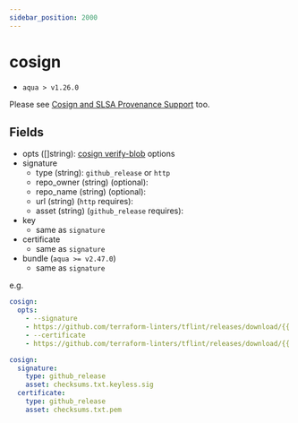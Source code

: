 ```yaml
---
sidebar_position: 2000
---
```


# cosign

- `aqua > v1.26.0`

Please see [Cosign and SLSA Provenance Support](/docs/reference/security/cosign-slsa) too.

## Fields

- opts ([]string): [cosign verify-blob](https://docs.sigstore.dev/signing/quickstart/#verifying-a-signed-blob) options
- signature
  - type (string): `github_release` or `http`
  - repo_owner (string) (optional):
  - repo_name (string) (optional):
  - url (string) (`http` requires):
  - asset (string) (`github_release` requires):
- key
  - same as `signature`
- certificate
  - same as `signature`
- bundle (`aqua >= v2.47.0`)
  - same as `signature`

e.g.

```yaml
cosign:
  opts:
    - --signature
    - https://github.com/terraform-linters/tflint/releases/download/{{.Version}}/checksums.txt.keyless.sig
    - --certificate
    - https://github.com/terraform-linters/tflint/releases/download/{{.Version}}/checksums.txt.pem
```

```yaml
cosign:
  signature:
    type: github_release
    asset: checksums.txt.keyless.sig
  certificate:
    type: github_release
    asset: checksums.txt.pem
```
